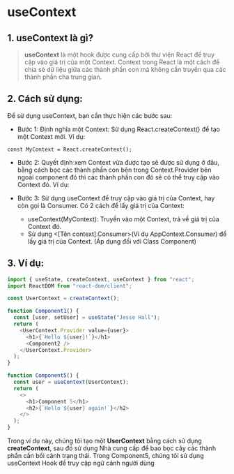 # useContext

## 1. useContext là gì?

> **useContext** là một hook được cung cấp bởi thư viện React để truy cập vào giá trị của một Context. Context trong React là một cách để chia sẻ dữ liệu giữa các thành phần con mà không cần truyền qua các thành phần cha trung gian.

## 2. Cách sử dụng:

Để sử dụng useContext, bạn cần thực hiện các bước sau:

- Bước 1: Định nghĩa một Context: Sử dụng React.createContext() để tạo một Context mới. Ví dụ:

```
const MyContext = React.createContext();
```

- Bước 2: Quyết định xem Context vừa được tạo sẽ được sử dụng ở đâu, bằng cách bọc các thành phần con bên trong Context.Provider bên ngoài component đó thì các thành phần con đó sẽ có thể truy cập vào Context đó. Ví dụ:

- Bước 3: Sử dụng useContext để truy cập vào giá trị của Context, hay còn gọi là Consumer. Có 2 cách để lấy giá trị của Context:

  - useContext(MyContext): Truyền vào một Context, trả về giá trị của Context đó.
  - Sử dụng <[Tên context].Consumer>(Ví dụ AppContext.Consumer) để lấy giá trị của Context. (Áp dụng đối với Class Component)

## 3. Ví dụ:

```js
import { useState, createContext, useContext } from "react";
import ReactDOM from "react-dom/client";

const UserContext = createContext();

function Component1() {
  const [user, setUser] = useState("Jesse Hall");
  return (
    <UserContext.Provider value={user}>
      <h1>{`Hello ${user}!`}</h1>
      <Component2 />
    </UserContext.Provider>
  );
}

function Component5() {
  const user = useContext(UserContext);
  return (
    <>
      <h1>Component 5</h1>
      <h2>{`Hello ${user} again!`}</h2>
    </>
  );
}
```

Trong ví dụ này, chúng tôi tạo một **UserContext** bằng cách sử dụng **createContext**, sau đó sử dụng Nhà cung cấp để bao bọc cây các thành phần cần bối cảnh trạng thái. Trong Component5, chúng tôi sử dụng useContext Hook để truy cập ngữ cảnh người dùng
